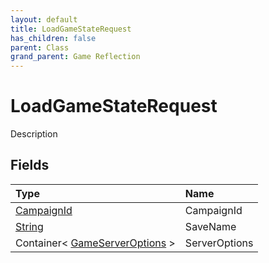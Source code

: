```yaml
---
layout: default
title: LoadGameStateRequest
has_children: false
parent: Class
grand_parent: Game Reflection
---
```

# LoadGameStateRequest
Description 

## Fields

| Type | Name |
|:----------|:--------------|
| [CampaignId](/riftbreaker-wiki/docs/game-reflection/classes/campaign_id/) | CampaignId |
| [String](/riftbreaker-wiki/docs/game-reflection/components/string/) | SaveName |
| Container< [GameServerOptions](/riftbreaker-wiki/docs/game-reflection/components/game_server_options/) > | ServerOptions |

